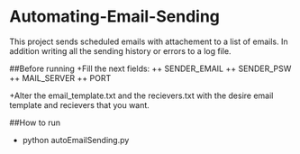# Automating-Email-Sending

This project sends scheduled emails with attachement to a list of emails. In addition writing all the sending history or errors to a log file.

##Before running
+Fill the next fields:
++ SENDER_EMAIL
++ SENDER_PSW 
++ MAIL_SERVER 
++ PORT 

+Alter the email_template.txt and the recievers.txt with the desire email template and recievers that you want.

##How to run
+ python autoEmailSending.py



